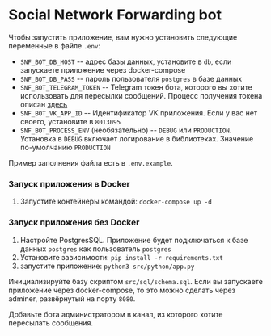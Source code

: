 # Social Network Forwarding bot
Чтобы запустить приложение, вам нужно установить следующие переменные в файле `.env`:
* `SNF_BOT_DB_HOST` -- адрес базы данных, установите в `db`, если запускаете приложение через docker-compose
* `SNF_BOT_DB_PASS` -- пароль пользователя `postgres` в базе данных
* `SNF_BOT_TELEGRAM_TOKEN` -- Telegram токен бота, которого вы хотите использовать для пересылки сообщений. Процесс получения токена описан [здесь](https://core.telegram.org/bots#creating-a-new-bot)
* `SNF_BOT_VK_APP_ID` -- Идентификатор VK приложения. Если у вас нет своего, установите в `8013095`
* `SNF_BOT_PROCESS_ENV` (необязательно) -- `DEBUG` или `PRODUCTION`. Установка в `DEBUG` включает логирование в библиотеках. Значение по-умолчанию `PRODUCTION`

Пример заполнения файла есть в `.env.example`.

### Запуск приложения в Docker
1. Запустите контейнеры командой: `docker-compose up -d`

### Запуск приложения без Docker
1. Настройте PostgresSQL. Приложение будет подключаться к базе данных `postgres` как пользователь `postgres`
2. Установите зависимости: `pip install -r requirements.txt`
3. запустите приложение: `python3 src/python/app.py`

Инициализируйте базу скриптом `src/sql/schema.sql`. Если вы запускаете приложение через docker-compose, то это можно сделать через adminer, развёрнутый на порту `8080`.

Добавьте бота администратором в канал, из которого хотите пересылать сообщения.

